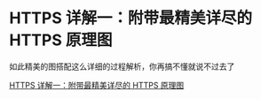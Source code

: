 HTTPS 详解一：附带最精美详尽的 HTTPS 原理图
===

如此精美的图搭配这么详细的过程解析，你再搞不懂就说不过去了


[HTTPS 详解一：附带最精美详尽的 HTTPS 原理图](https://segmentfault.com/a/1190000021494676)